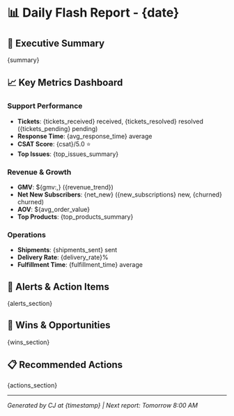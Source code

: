 # 📊 Daily Flash Report - {date}

## 🎯 Executive Summary
{summary}

## 📈 Key Metrics Dashboard

### Support Performance
- **Tickets**: {tickets_received} received, {tickets_resolved} resolved ({tickets_pending} pending)
- **Response Time**: {avg_response_time} average
- **CSAT Score**: {csat}/5.0 ⭐
- **Top Issues**: {top_issues_summary}

### Revenue & Growth
- **GMV**: ${gmv:,} ({revenue_trend})
- **Net New Subscribers**: {net_new} ({new_subscriptions} new, {churned} churned)
- **AOV**: ${avg_order_value}
- **Top Products**: {top_products_summary}

### Operations
- **Shipments**: {shipments_sent} sent
- **Delivery Rate**: {delivery_rate}%
- **Fulfillment Time**: {fulfillment_time} average

## 🚨 Alerts & Action Items
{alerts_section}

## 🎉 Wins & Opportunities
{wins_section}

## 📋 Recommended Actions
{actions_section}

---
*Generated by CJ at {timestamp} | Next report: Tomorrow 8:00 AM*
